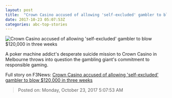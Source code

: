 ```yaml
---
layout: post
title:  "Crown Casino accused of allowing 'self-excluded' gambler to blow $120,000 in three weeks"
date: 2017-10-23 05:07:53Z
categories: abc-top-stories
---
```


![Crown Casino accused of allowing 'self-excluded' gambler to blow $120,000 in three weeks](http://www.abc.net.au/news/image/9075660-1x1-700x700.jpg)

A poker machine addict's desperate suicide mission to Crown Casino in Melbourne throws into question the gambling giant's commitment to responsible gaming.


Full story on F3News: [Crown Casino accused of allowing 'self-excluded' gambler to blow $120,000 in three weeks](http://www.f3nws.com/n/aAghsB)

> Posted on: Monday, October 23, 2017 5:07:53 AM
